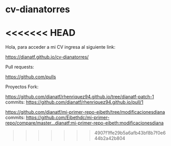 # cv-dianatorres
<<<<<<< HEAD
=======

Hola, para acceder a mi CV ingresa al siguiente link:

https://dianatf.github.io/cv-dianatorres/

Pull requests:

https://github.com/pulls

Proyectos Fork:

https://github.com/dianatf/rhenriquez94.github.io/tree/dianatf-patch-1
commits: https://github.com/dianatf/rhenriquez94.github.io/pull/1

https://github.com/dianatf/mi-primer-repo-eibeth/tree/modificacionesdiana
commits: https://github.com/Eibethdc/mi-primer-repo/compare/master...dianatf:mi-primer-repo-eibeth:modificacionesdiana

>>>>>>> 4907f1ffe29b5a6afb43bf8b7f0e644b2a42b804
